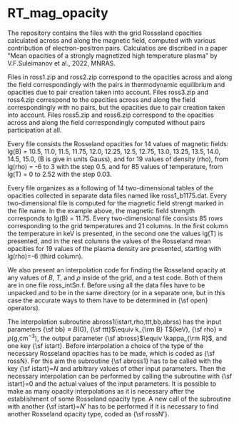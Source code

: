 # RT_mag_opacity

The repository contains the files with the grid Rosseland opacities calculated across and along the magnetic field, 
computed with various contribution of electron-positron pairs. 
Calculatios are discribed in a paper "Mean opacities of a strongly magnetized high temperature plasma" by V.F.Suleimanov et al., 2022, MNRAS.

Files in ross1.zip and ross2.zip correspond to the opacities across and along the field correspondingly with the pairs 
in thermodynamic equilibrium and opacities due to pair creation taken into account. 
Files ross3.zip and ross4.zip correspond to the opacities across and along the field correspondingly with no pairs, 
but the opacities due to pair creation taken into account. 
Files ross5.zip and ross6.zip correspond to the opacities across and along the field correspondingly computed without pairs participation at all.

Every file consists the Rosseland opacities for 14 values of magnetic fields:
lg(B) = 10.5, 11.0, 11.5, 11.75, 12.0, 12.25, 12.5, 12.75, 13.0, 13.25, 13.5, 14.0, 14.5, 15.0, (B is give in units Gauss), 
and 
for 19 values of density (rho), from lg(rho) = -6 to 3 with the step 0.5, 
and 
for 85 values of temperature, from lg(T) = 0 to 2.52 with the step 0.03.

Every file organizes as a following of 14 two-dimensional tables of the opacities collected in separate data files named like
ross1_b1175.dat. Every two-dimensional file is computed for the magnetic field strengt marked in the file name.
In the example above, the magnetic field strength corresponds to lg(B) = 11.75. 
Every two-dimensional file consists 85 rows corresponding to the grid temperatures and 21 columns. 
In the first column the temperature in keV is presented, in the second one the values lg(T) is presented, 
and in the rest columns the values of the Rosseland mean opacities for 19 values of the plasma density are presented, 
starting with lg(rho)=-6 (third column).

We also present an interpolation code for finding the Rosseland opacity at any values of $B$, $T$, and $\rho$ inside of the grid,
and a test code.  Both of them are in one file ross_intSn.f. Before using all the data files have to be unpacked and to be in
the same directory (or in a separate one, but in this case the accurate ways to them have to be determined in {\sf open} operators).

The interpolation subroutine abross1(istart,rho,ttt,bb,abrss) has the input parameters {\sf bb}$\equiv B$(G), {\sf ttt}$\equiv k_{\rm B} T$(keV), 
{\sf rho}$\equiv \rho$(g\,cm$^{-3}$), the output parameter {\sf abross}$\equiv \kappa_{\rm R}$, and one key {\sf istart}.
Before interpolation a choice of the type of the necessary Rosseland opacities has to be made, which is coded as {\sf rossN}.
For this aim the subroutine {\sf abross1} has to be called with the key {\sf istart}=$N$ and arbitrary values of other input parameters.
Then the necessary interpolation can be performed by calling the subroutine with {\sf istart}=0 and the actual values 
of the input parameters. It is possible to make as many opacity interpolations as it is necessary after the establishment 
of some Rosseland opacity type.  A new call of the subroutine with another {\sf istart}=$N'$ has to be performed if it is necessary
to find another Rosseland opacity type, coded as {\sf rossN'}. 
